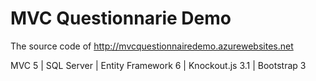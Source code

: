 MVC Questionnarie Demo
======

The source code of  http://mvcquestionnairedemo.azurewebsites.net

MVC 5 | SQL Server | Entity Framework 6 | Knockout.js 3.1 | Bootstrap 3
